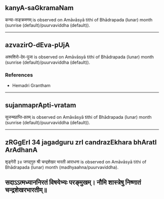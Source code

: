 ## kanyA-saGkramaNam

कन्या-सङ्क्रमणम् is observed on Amāvāsyā tithi of Bhādrapada (lunar) month (sunrise (default)/puurvaviddha (default)).


---
## azvazirO-dEva-pUjA

अश्वशिरो-देव-पूजा is observed on Amāvāsyā tithi of Bhādrapada (lunar) month (sunrise (default)/puurvaviddha (default)).


### References
* Hemadri Grantham

---
## sujanmaprApti-vratam

सुजन्मप्राप्ति-व्रतम् is observed on Amāvāsyā tithi of Bhādrapada (lunar) month (sunrise (default)/puurvaviddha (default)).


---
## zRGgErI 34 jagadguru zrI candrazEkhara bhAratI ArAdhanA

शृङ्गेरी ३४ जगद्गुरु श्री चन्द्रशेखर भारती आराधना is observed on Amāvāsyā tithi of Bhādrapada (lunar) month (madhyaahna/puurvaviddha).



सदाऽऽत्मध्याननिरतं विषयेभ्यः परङ्मुखम्।
नौमि शास्त्रेषु निष्णातं चन्द्रशेखरभारतीम्॥
---
